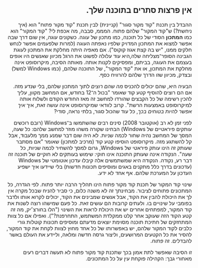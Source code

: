 

<div id="corps" class="rtl" dir="rtl">

<h2>אין פרצות סתרים בתוכנה שלך.</h2>

ההבדל בין תכנת "קוד מקור סגור" (קניינית) לבין תכנת "קוד
מקור פתוח" הוא (איך ניחשת?) ש"קוד המקור" שלהם פתוח.
המממ, סבבה, מה אכפת לי? "קוד המקור" הוא כמו
<b>המתכון</b> הסודי של כל תוכנה, כמו מתכון של עוגה. 
כשקונים עוגה, אין שום דרך שבה אפשר למצוא את המתכון המדויק שלפיו נאפתה העוגה (למרות שלפעמים אפשר לנחש חלקים ממנו, "יש בה קצת אגוז קוקוס"). אם מאפיה היתה
מחלקת את המתכון לעוגת הגבינה הסופר־מצליחה שלה,היא עוד עלולה לפשוט את הרגל מכיוון שאנשים היו אופים בעצמם את העוגה, בביתם, ומפסיקים לקנות אותה. מאותה הסיבה, מיקרוסופט אינה מחלקת את המתכון, או את "קוד המקור", של התוכנה שלהם, (כמו Windows למשל) ובצדק, מכיוון שזו הדרך שלהם להרוויח כסף. 

הבעיה היא, שהם יכולים להכניס <i>מה שהם רוצים</i> לתוך המתכון
שלהם, בלי שנדע מזה. אם הם רוצים להוסיף קטע קוד שאומר
"בכול ה־12 בחודש, אם המחשב מקוון, עליך להכין רשימה של כל הקבצים שהורדו למחשב
זה מאז החודש הקודם ולשלוח אותה למיקרוסופט באמצעות הרשת".
קרוב לוודאי שמיקרוסופט אינה עושה זאת, איך <i>איך אפשר להיות בטוחים בכך</i>, כל עוד
שהכול סגור, בלתי נראה, סודי?

לפני זמן לא רב (אוקטובר 2008)  סינים רבים שהשתמשו ב־Windows (רובם
רוכשים עותקים פיראטיים של Windows) הבחינו שקורה משהו מוזר למחשב שלהם: כל שעה, המסך של המחשב נהיה שחור לכמה שניות.
לא היה שום דבר שמנע ממך מלעבוד, אבל קל להשתגע מזה. מיקרוסופט הוסיפו קטע קוד (מרכיב למתכון) שאומר
"אם מסתבר שעותק זה הינו עותק פיראטי של Windows, גרום למסך להשחיר לכמה שניות, כל שעה".
הנקודה אינה שעותק התוכנה אינו חוקי: שימוש בעותקים לא חוקיים של תוכנה זה דבר רע, נקודה.
הנקודה היא שמשתמשים אלה קיבלו עדכון אוטומטי של Windows (עדכונים בדרך כלל מתקנים באגים ומוסיפים תכונות חדשות)
בלי שיידעו איך ישפיע העדכון על המערכת שלהם.  אף אחד לא ידע.

שינוי קוד המקור של תכנת קוד מקור פתוח הינו תהליך הרבה יותר פתוח.
לפי הגדרה, כל המתכונים פתוחים לציבור.
מבחינתך זה לא משנה כלום, כי סביר להניח שבכל מקרה אין לך את היכולת להבין את הקוד, אבל אנשים שמבינים את הקוד, יכולים לקרוא אותו ולדבר בפומבי על שינויים בו.
ולעתים קרובות הם עושים זאת. כל פעם שמישהו רוצה לשנות את קוד המקור, למפתחים אחרים יש את היכולת  לראות את השינוי ("הלו בחורצ׳יק, מה זה קטע הקוד
הזה שעוקב אחר קלט ממקלדת המשתמש, התחרפנת?").
ואפילו אם כל צוות המתחזקים של חתיכת תוכנה מסוימת יוצאים מדעתם ומוסיפים תכונות קוטלות גורי כלבים לקוד המקור שלהם, יש באפשרותו של כל אחד מחוץ לצוות
לקחת את קוד המקור, להסיר את כל הקטעים המרושעים, וליצור גרסה חדשה ומלאה, וליידע את העולם באשר להבדלים.
זה <i>פתוח</i>.

זו הסיבה שאפשר לתת אמון בכך שתכנת קוד מקור פתוח 
לא תעשה דברים רעים מאחורי גבך: הקהילה פוקחת עין על כל המתכונים.

</div>




